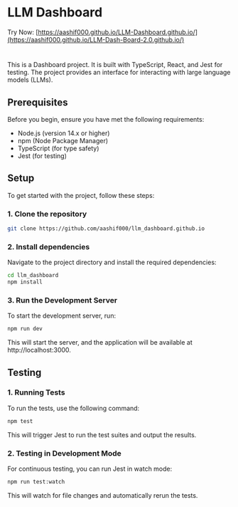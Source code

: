 # LLM Dashboard
Try Now: [https://aashif000.github.io/LLM-Dashboard.github.io/](https://aashif000.github.io/LLM-Dash-Board-2.0.github.io/)
#
This is a Dashboard project. It is built with TypeScript, React, and Jest for testing. The project provides an interface for interacting with large language models (LLMs).

## Prerequisites

Before you begin, ensure you have met the following requirements:

- Node.js (version 14.x or higher)
- npm (Node Package Manager)
- TypeScript (for type safety)
- Jest (for testing)

## Setup

To get started with the project, follow these steps:

### 1. Clone the repository

```bash 
git clone https://github.com/aashif000/llm_dashboard.github.io
```

### 2. Install dependencies
Navigate to the project directory and install the required dependencies:

 ``` bash
cd llm_dashboard
npm install
 ```

### 3. Run the Development Server
To start the development server, run:

 ```bash
npm run dev
 ```
This will start the server, and the application will be available at http://localhost:3000.

## Testing
### 1. Running Tests
To run the tests, use the following command:

 ```bash 
npm test
 ```
This will trigger Jest to run the test suites and output the results.

### 2. Testing in Development Mode
For continuous testing, you can run Jest in watch mode:

 ```bash
npm run test:watch
 ```
This will watch for file changes and automatically rerun the tests.




